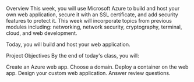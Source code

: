 Overview
This week, you will use Microsoft Azure to build and host your own web application, secure it with an SSL certificate, and add security features to protect it. This week will incorporate topics from previous modules including: networking, network security, cryptography, terminal, cloud, and web development.

Today, you will build and host your web application.

Project Objectives
By the end of today's class, you will:

Create an Azure web app.
Choose a domain.
Deploy a container on the web app.
Design your custom web application.
Answer review questions.
